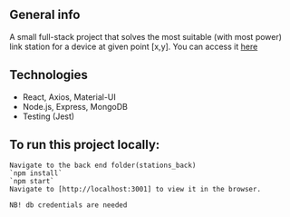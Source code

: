 ## General info
A small full-stack project that solves the most suitable (with most power) link station for a device at given
point [x,y]. You can access it [here](https://stationsserver.herokuapp.com/)


## Technologies
* React, Axios, Material-UI
* Node.js, Express, MongoDB
* Testing (Jest)

## To run this project locally:
```
Navigate to the back end folder(stations_back)
`npm install`
`npm start`
Navigate to [http://localhost:3001] to view it in the browser.

NB! db credentials are needed
```














